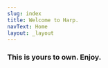 ```yaml
---
slug: index
title: Welcome to Harp.
navText: Home
layout: _layout
---
```

### This is yours to own. Enjoy.